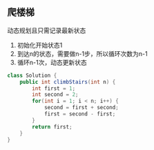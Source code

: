 ## 爬楼梯

动态规划且只需记录最新状态

1. 初始化开始状态1
2. 到达n的状态，需要做n-1步，所以循环次数为n-1
3. 循环n-1次，动态更新状态

~~~java
class Solution {
    public int climbStairs(int n) {   
        int first = 1;
        int second = 2;
        for(int i = 1; i < n; i++) {
            second = first + second;
            first = second - first;
        }
        return first;
    }
}
~~~

